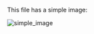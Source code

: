<!-- >>>>>> BEGIN GENERATED FILE (resolve): SOURCE C:/Users/Burdette/Documents/GitHub/markdown_helper/test/tmp/template_simple_image.md -->
This file has a simple image:

<img src="https://raw.githubusercontent.com/BurdetteLamar/MarkdownHelper/master/images/image.png" alt="simple_image">
<!-- <<<<<< END GENERATED FILE (resolve): SOURCE C:/Users/Burdette/Documents/GitHub/markdown_helper/test/tmp/template_simple_image.md -->
